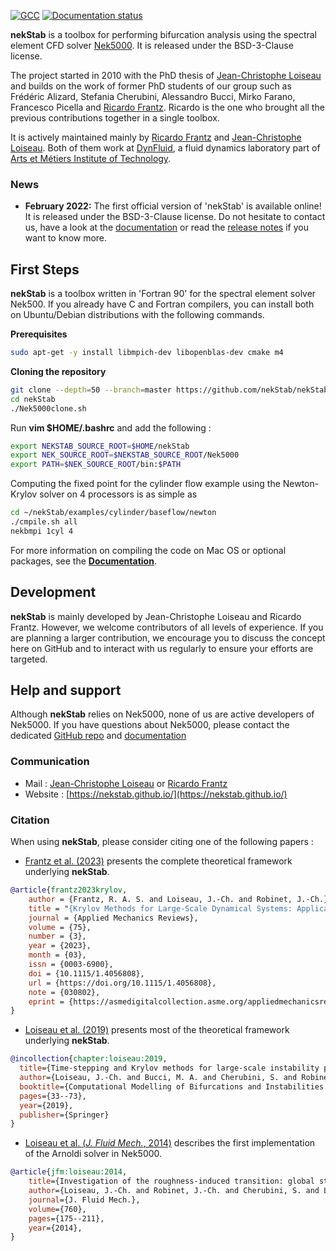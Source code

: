 [![GCC](https://github.com/ricardofrantz/nekStab/actions/workflows/gcc.yml/badge.svg?branch=master)](https://github.com/ricardofrantz/nekStab/actions/workflows/gcc.yml)
[![Documentation status](https://readthedocs.org/projects/ansicolortags/badge/?version=latest)](https://nekstab.github.io/nekStabDoc/en/master/)

**nekStab** is a toolbox for performing bifurcation analysis using the spectral element CFD solver [Nek5000](https://github.com/Nek5000/Nek5000).
It is released under the BSD-3-Clause license.

The project started in 2010 with the PhD thesis of [Jean-Christophe Loiseau](https://loiseaujc.github.io/) and builds on the work of former PhD students of our group such as Frédéric Alizard, Stefania Cherubini, Alessandro Bucci, Mirko Farano, Francesco Picella and [Ricardo Frantz](https://github.com/ricardofrantz).
Ricardo is the one who brought all the previous contributions together in a single toolbox.

It is actively maintained mainly by [Ricardo Frantz](https://github.com/ricardofrantz) and [Jean-Christophe Loiseau](https://loiseaujc.github.io/).
Both of them work at [DynFluid](http://dynfluid.ensam.eu/), a fluid dynamics laboratory part of [Arts et Métiers Institute of Technology](https://artsetmetiers.fr/en).

### News

- **February 2022:** The first official version of 'nekStab' is available online!
It is released under the BSD-3-Clause license.
Do not hesitate to contact us, have a look at the [documentation](https://nekstab.github.io/nekStabDoc/en/master/) or read the [release notes](https://github.com/nekStab/nekStab/blob/master/RELEASE.md) if you want to know more.

## First Steps

**nekStab** is a toolbox written in 'Fortran 90' for the spectral element solver Nek500.
If you already have C and Fortran compilers, you can install both on Ubuntu/Debian distributions with the following commands.

**Prerequisites**

```bash
sudo apt-get -y install libmpich-dev libopenblas-dev cmake m4
```

**Cloning the repository**

```bash
git clone --depth=50 --branch=master https://github.com/nekStab/nekStab.git
cd nekStab
./Nek5000clone.sh
```


Run **vim $HOME/.bashrc** and add the following :

```bash
export NEKSTAB_SOURCE_ROOT=$HOME/nekStab
export NEK_SOURCE_ROOT=$NEKSTAB_SOURCE_ROOT/Nek5000
export PATH=$NEK_SOURCE_ROOT/bin:$PATH
```

Computing the fixed point for the cylinder flow example using the Newton-Krylov solver on 4 processors is as simple as

```bash
cd ~/nekStab/examples/cylinder/baseflow/newton  
./cmpile.sh all  
nekbmpi 1cyl 4  
```

For more information on compiling the code on Mac OS or optional packages, see the [**Documentation**](https://nekstab.github.io/nekStabDoc/en/master/).

## Development

**nekStab** is mainly developed by Jean-Christophe Loiseau and Ricardo Frantz.
However, we welcome contributors of all levels of experience.
If you are planning a larger contribution, we encourage you to discuss the concept here on GitHub and to interact with us regularly to ensure your efforts are targeted.

## Help and support

Although **nekStab** relies on Nek5000, none of us are active developers of Nek5000.
If you have questions about Nek5000, please contact the dedicated [GitHub repo](https://github.com/Nek5000/Nek5000)
 and [documentation](https://nek5000.github.io/NekDoc/)

### Communication

- Mail : [Jean-Christophe Loiseau](mailto:loiseau.jc@gmail.com?subject=[GitHub]%20Information%20about%20nekStab) or [Ricardo Frantz](mailto:rasfrantz@gmail.com?subject=[GitHub]%20Information%20about%20nekStab)
- Website : [https://nekstab.github.io/](https://nekstab.github.io/)

### Citation

When using **nekStab**, please consider citing one of the following papers :

- [Frantz et al. (2023)](https://arxiv.org/abs/2301.12940) presents the complete theoretical framework underlying **nekStab**.
```bibtex
@article{frantz2023krylov,
    author = {Frantz, R. A. S. and Loiseau, J.-Ch. and Robinet, J.-Ch.},
    title = "{Krylov Methods for Large-Scale Dynamical Systems: Application in Fluid Dynamics}",
    journal = {Applied Mechanics Reviews},
    volume = {75},
    number = {3},
    year = {2023},
    month = {03},
    issn = {0003-6900},
    doi = {10.1115/1.4056808},
    url = {https://doi.org/10.1115/1.4056808},
    note = {030802},
    eprint = {https://asmedigitalcollection.asme.org/appliedmechanicsreviews/article-pdf/75/3/030802/6996354/amr\_075\_03\_030802.pdf},
}
```

- [Loiseau et al. (2019)](https://arxiv.org/pdf/1804.03859.pdf) presents most of the theoretical framework underlying **nekStab**.
```bibtex
@incollection{chapter:loiseau:2019,
  title={Time-stepping and Krylov methods for large-scale instability problems},
  author={Loiseau, J.-Ch. and Bucci, M. A. and Cherubini, S. and Robinet, J.-Ch.},
  booktitle={Computational Modelling of Bifurcations and Instabilities in Fluid Dynamics},
  pages={33--73},
  year={2019},
  publisher={Springer}
}
```
- [Loiseau et al. (*J. Fluid Mech.*, 2014)](https://sam.ensam.eu/bitstream/handle/10985/8974/DYNFLUID-JFM-LOISEAU-2014.pdf?sequence=1&isAllowed=y) describes the first implementation of the Arnoldi solver in Nek5000.
```bibtex
@article{jfm:loiseau:2014,
    title={Investigation of the roughness-induced transition: global stability analyses and direct numerical simulations},
    author={Loiseau, J.-Ch. and Robinet, J.-Ch. and Cherubini, S. and Leriche, E.},
    journal={J. Fluid Mech.},
    volume={760},
    pages={175--211},
    year={2014},
}
```